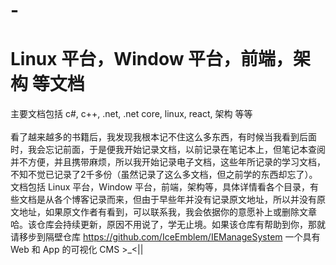 # -
# Linux 平台，Window 平台，前端，架构 等文档
主要文档包括 c#, c++, .net, .net core, linux, react, 架构 等等 <br>
<br>
看了越来越多的书籍后，我发现我根本记不住这么多东西，有时候当我看到后面时，我会忘记前面，于是便我开始记录文档，以前记录在笔记本上，但笔记本查阅并不方便，并且携带麻烦，所以我开始记录电子文档，这些年所记录的学习文档，不知不觉已记录了2千多份（虽然记录了这么多文档，但之前学的东西却忘了）。文档包括 Linux 平台，Window 平台，前端，架构等，具体详情看各个目录，有些文档是从各个博客记录而来，但由于早些年并没有记录原文地址，所以并没有原文地址，如果原文作者有看到，可以联系我，我会依据你的意愿补上或删除文章哈。该仓库会持续更新，原因不用说了，学无止境。如果该仓库有帮助到你，那就请移步到隔壁仓库 https://github.com/IceEmblem/IEManageSystem 一个具有 Web 和 App 的可视化 CMS >_<||
